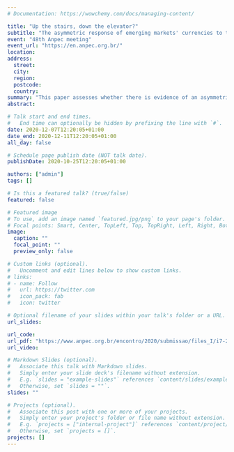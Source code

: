 ```yaml
---
# Documentation: https://wowchemy.com/docs/managing-content/

title: "Up the stairs, down the elevator?"
subtitle: "The asymmetric response of emerging markets' currencies to the global liquidity cycle"
event: "48th Anpec meeting"
event_url: "https://en.anpec.org.br/"
location:
address:
  street:
  city:
  region:
  postcode:
  country:
summary: "This paper assesses whether there is evidence of an asymmetric relationship between the global liquidity cycle and the currencies of developing and emerging economies (DEEs), a central tenet of the Minskyan interpretation of the exchange rate behavior in these economies and the 'financialization in emerging economies' literature. We use a novel panel model technique that incorporates asymmetric components to fixed-effects regressions to check if there is evidence of such asymmetry. Our results suggest that capital flows, commodity prices, and the VIX have a more substantial relationship with the currencies of DEEs during the retrenchment of the global liquidity cycle than during its expansionist phase. In other words, our results suggest that the currencies of DEEs move up by the stairs and down by the elevator."
abstract:

# Talk start and end times.
#   End time can optionally be hidden by prefixing the line with `#`.
date: 2020-12-07T12:20:05+01:00
date_end: 2020-12-11T12:20:05+01:00
all_day: false

# Schedule page publish date (NOT talk date).
publishDate: 2020-10-25T12:20:05+01:00

authors: ["admin"]
tags: []

# Is this a featured talk? (true/false)
featured: false

# Featured image
# To use, add an image named `featured.jpg/png` to your page's folder. 
# Focal points: Smart, Center, TopLeft, Top, TopRight, Left, Right, BottomLeft, Bottom, BottomRight.
image:
  caption: ""
  focal_point: ""
  preview_only: false

# Custom links (optional).
#   Uncomment and edit lines below to show custom links.
# links:
# - name: Follow
#   url: https://twitter.com
#   icon_pack: fab
#   icon: twitter

# Optional filename of your slides within your talk's folder or a URL.
url_slides:

url_code:
url_pdf: "https://www.anpec.org.br/encontro/2020/submissao/files_I/i7-209227f965e498af6a1c019afa803743.pdf"
url_video:

# Markdown Slides (optional).
#   Associate this talk with Markdown slides.
#   Simply enter your slide deck's filename without extension.
#   E.g. `slides = "example-slides"` references `content/slides/example-slides.md`.
#   Otherwise, set `slides = ""`.
slides: ""

# Projects (optional).
#   Associate this post with one or more of your projects.
#   Simply enter your project's folder or file name without extension.
#   E.g. `projects = ["internal-project"]` references `content/project/deep-learning/index.md`.
#   Otherwise, set `projects = []`.
projects: []
---
```

